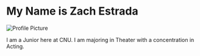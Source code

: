 # My Name is Zach Estrada

![Profile Picture](https://zXtrada.github.io/Zachary-Estrada/images/ZachEstradaHeadshot.jpg)

I am a Junior here at CNU. I am majoring in Theater with a concentration in Acting. 
